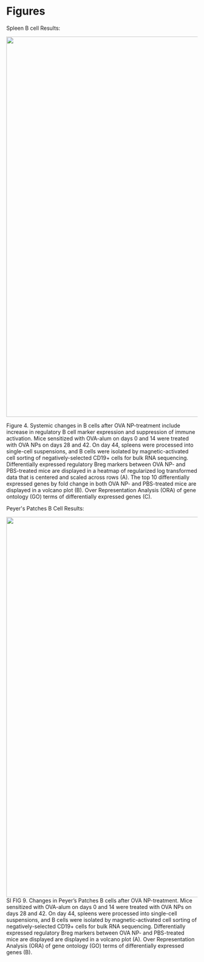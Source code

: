 # Figures
Spleen B cell Results: 

<img src="https://github.com/shea-lab/Bulk-RNAseq-Bcells/blob/0efe1803c30c11f3f8bd85d574812e31906ed0da/Results/FIG%204_Bcells_BulkRNAseq.png" width = "1000" />

Figure 4. Systemic changes in B cells after OVA NP-treatment include increase in regulatory B cell marker expression and suppression of immune activation. Mice sensitized with OVA-alum on days 0 and 14 were treated with OVA NPs on days 28 and 42. On day 44, spleens were processed into single-cell suspensions, and B cells were isolated by magnetic-activated cell sorting of negatively-selected CD19+ cells for bulk RNA sequencing. Differentially expressed regulatory Breg markers between OVA NP- and PBS-treated mice are displayed in a heatmap of regularized log transformed data that is centered and scaled across rows (A). The top 10 differentially expressed genes by fold change in both OVA NP- and PBS-treated mice are displayed in a volcano plot (B). Over Representation Analysis (ORA) of gene ontology (GO) terms of differentially expressed genes (C). 

Peyer's Patches B Cell Results: 

<img src="https://github.com/shea-lab/Bulk-RNAseq-Bcells/blob/c036df05a8eeb126db16242c42d7c707ffdd1fa5/Results/FIG%20SI%209_Bcells_PP_BulkRNAseq.png" width = "1000" />
SI FIG 9. Changes in Peyer’s Patches B cells after OVA NP-treatment. Mice sensitized with OVA-alum on days 0 and 14 were treated with OVA NPs on days 28 and 42. On day 44, spleens were processed into single-cell suspensions, and B cells were isolated by magnetic-activated cell sorting of negatively-selected CD19+ cells for bulk RNA sequencing. Differentially expressed regulatory Breg markers between OVA NP- and PBS-treated mice are displayed are displayed in a volcano plot (A). Over Representation Analysis (ORA) of gene ontology (GO) terms of differentially expressed genes (B). 

